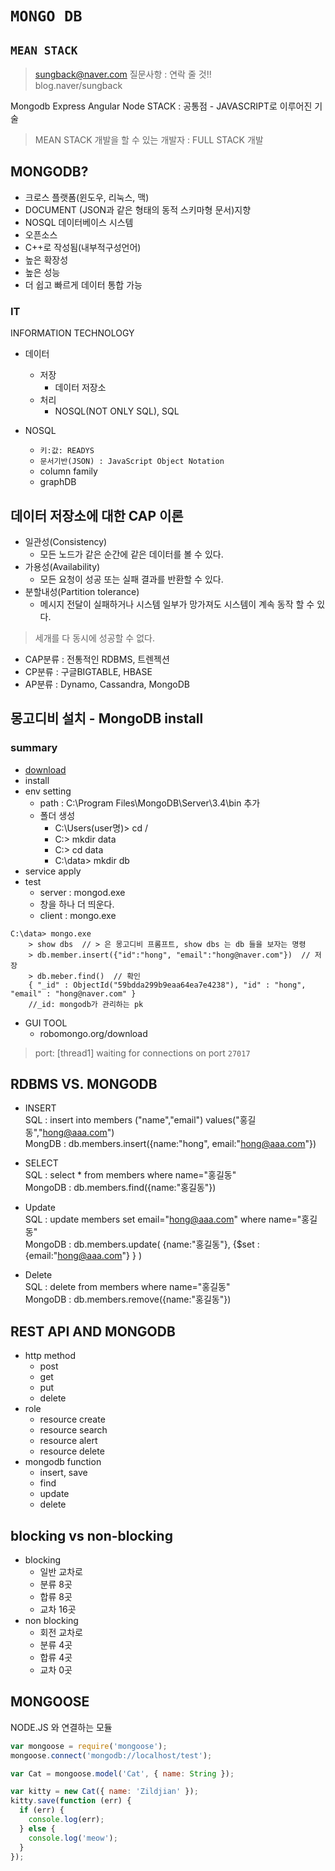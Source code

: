 # `MONGO DB` 
## `MEAN STACK`
> sungback@naver.com  질문사항 : 연락 줄 것!!   
> blog.naver/sungback

Mongodb Express Angular Node STACK : 공통점 - JAVASCRIPT로 이루어진 기술
> MEAN STACK 개발을 할 수 있는 개발자 : FULL STACK 개발

## MONGODB?
- 크로스 플랫폼(윈도우, 리눅스, 맥)
- DOCUMENT (JSON과 같은 형태의 동적 스키마형 문서)지향
- NOSQL 데이터베이스 시스템
- 오픈소스
- C++로 작성됨(내부적구성언어)
- 높은 확장성
- 높은 성능
- 더 쉽고 빠르게 데이터 통합 가능

### IT
INFORMATION TECHNOLOGY
- 데이터 
  - 저장
    - 데이터 저장소
  - 처리
    - NOSQL(NOT ONLY SQL), SQL

- NOSQL
  - `키:값: READYS`
  - `문서기반(JSON) : JavaScript Object Notation`
  - column family
  - graphDB

## 데이터 저장소에 대한 CAP 이론
- 일관성(Consistency)
  - 모든 노드가 같은 순간에 같은 데이터를 볼 수 있다.
- 가용성(Availability)
  - 모든 요청이 성공 또는 실패 결과를 반환할 수 있다.
- 분할내성(Partition tolerance)
  - 메시지 전달이 실패하거나 시스템 일부가 망가져도 시스템이 계속 동작 할 수 있다.

> 세개를 다 동시에 성공할 수 없다.
- CAP분류 : 전통적인 RDBMS, 트렌젝션
- CP분류 : 구글BIGTABLE, HBASE
- AP분류 : Dynamo, Cassandra, MongoDB

## 몽고디비 설치 - MongoDB install

### summary
- [download](https://www.mongodb.com/download-center?jmp=nav#community) 
- install
- env setting
  - path : C:\Program Files\MongoDB\Server\3.4\bin 추가
  - 폴더 생성
    - C:\Users\(user명)> cd /
    - C:\> mkdir data
    - C:\> cd data
    - C:\data> mkdir db
- service apply
- test 
  - server : mongod.exe
  - 창을 하나 더 띄운다.
  - client : mongo.exe
```bin
C:\data> mongo.exe
    > show dbs  // > 은 몽고디비 프롬프트, show dbs 는 db 들을 보자는 명령
    > db.member.insert({"id":"hong", "email":"hong@naver.com"})  // 저장
    > db.meber.find()  // 확인
    { "_id" : ObjectId("59bdda299b9eaa64ea7e4238"), "id" : "hong", "email" : "hong@naver.com" }
    //_id: mongodb가 관리하는 pk
```
- GUI TOOL 
  - robomongo.org/download
> port: [thread1] waiting for connections on port `27017`

## RDBMS VS. MONGODB
- INSERT  
SQL :  insert into members ("name","email") values("홍길동","hong@aaa.com")  
MongDB : db.members.insert({name:"hong", email:"hong@aaa.com"})

- SELECT  
SQL : select * from members where name="홍길동"  
MongoDB : db.members.find({name:"홍길동"})

- Update  
SQL : update members set email="hong@aaa.com" where name="홍길동"  
MongoDB : db.members.update( {name:"홍길동"}, {$set :{email:"hong@aaa.com"} } )

- Delete  
SQL : delete from members where name="홍길동"  
MongoDB : db.members.remove({name:"홍길동"})


## REST API  AND MONGODB
- http method
  - post
  - get
  - put
  - delete
- role
  - resource create
  - resource search
  - resource alert
  - resource delete
- mongodb function
  - insert, save
  - find
  - update
  - delete

## blocking vs non-blocking
- blocking
  - 일반 교차로
  - 분류 8곳
  - 합류 8곳
  - 교차 16곳
- non blocking
  - 회전 교차로
  - 분류 4곳
  - 합류 4곳
  - 교차 0곳

## MONGOOSE
NODE.JS 와 연결하는 모듈
```javascript
var mongoose = require('mongoose');
mongoose.connect('mongodb://localhost/test');

var Cat = mongoose.model('Cat', { name: String });

var kitty = new Cat({ name: 'Zildjian' });
kitty.save(function (err) {
  if (err) {
    console.log(err);
  } else {
    console.log('meow');
  }
});
```